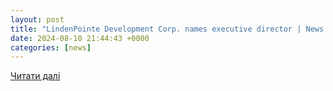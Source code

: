 ```yaml
---
layout: post
title: "LindenPointe Development Corp. names executive director | News | sharonherald.com"
date: 2024-08-10 21:44:43 +0000
categories: [news]
---
```


[Читати далі](https://www.sharonherald.com/news/lindenpointe-development-corp-names-executive-director/article_1ae5b2a6-5682-11ef-9d3d-77fb7c97bde4.html)
